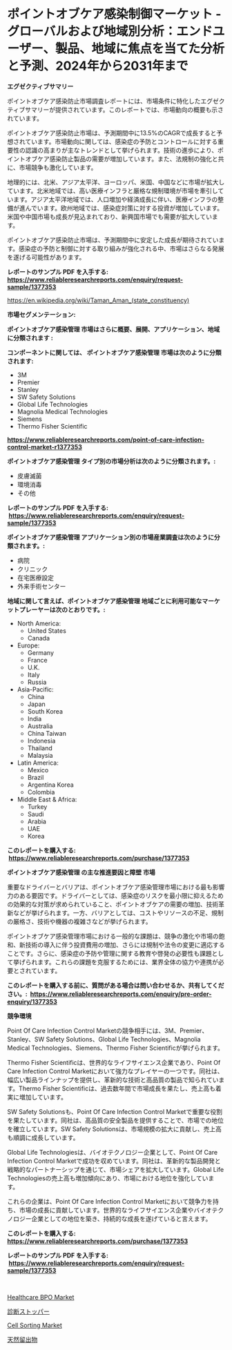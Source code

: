 <p><h1>ポイントオブケア感染制御マーケット - グローバルおよび地域別分析：エンドユーザー、製品、地域に焦点を当てた分析と予測、2024年から2031年まで</h1></p><p><strong>エグゼクティブサマリー</strong></p>
<p><p>ポイントオブケア感染防止市場調査レポートには、市場条件に特化したエグゼクティブサマリーが提供されています。このレポートでは、市場動向の概要も示されています。 </p><p>ポイントオブケア感染防止市場は、予測期間中に13.5%のCAGRで成長すると予想されています。市場動向に関しては、感染症の予防とコントロールに対する重要性の認識の高まりが主なトレンドとして挙げられます。技術の進歩により、ポイントオブケア感染防止製品の需要が増加しています。また、法規制の強化と共に、市場競争も激化しています。</p><p>地理的には、北米、アジア太平洋、ヨーロッパ、米国、中国などに市場が拡大しています。北米地域では、高い医療インフラと厳格な規制環境が市場を牽引しています。アジア太平洋地域では、人口増加や経済成長に伴い、医療インフラの整備が進んでいます。欧州地域では、感染症対策に対する投資が増加しています。米国や中国市場も成長が見込まれており、新興国市場でも需要が拡大しています。</p><p>ポイントオブケア感染防止市場は、予測期間中に安定した成長が期待されています。感染症の予防と制御に対する取り組みが強化される中、市場はさらなる発展を遂げる可能性があります。</p></p>
<p><strong>レポートのサンプル PDF を入手する: <a href="https://www.reliableresearchreports.com/enquiry/request-sample/1377353">https://www.reliableresearchreports.com/enquiry/request-sample/1377353</a></strong></p>
<p><a href="https://en.wikipedia.org/wiki/Taman_Aman_(state_constituency)">https://en.wikipedia.org/wiki/Taman_Aman_(state_constituency)</a></p>
<p><strong>市場セグメンテーション:</strong></p>
<p><strong> ポイントオブケア感染管理 市場はさらに概要、展開、アプリケーション、地域に分類されます :</strong></p>
<p><strong>コンポーネントに関しては、 ポイントオブケア感染管理 市場は次のように分類されます: &nbsp;</strong></p>
<p><ul><li>3M</li><li>Premier</li><li>Stanley</li><li>SW Safety Solutions</li><li>Global Life Technologies</li><li>Magnolia Medical Technologies</li><li>Siemens</li><li>Thermo Fisher Scientific</li></ul></p>
<p><strong><a href="https://www.reliableresearchreports.com/point-of-care-infection-control-market-r1377353">https://www.reliableresearchreports.com/point-of-care-infection-control-market-r1377353</a></strong></p>
<p><strong> ポイントオブケア感染管理 タイプ別の市場分析は次のように分類されます。:</strong></p>
<p><ul><li>皮膚滅菌</li><li>環境消毒</li><li>その他</li></ul></p>
<p><strong>レポートのサンプル PDF を入手する: &nbsp;<a href="https://www.reliableresearchreports.com/enquiry/request-sample/1377353">https://www.reliableresearchreports.com/enquiry/request-sample/1377353</a></strong></p>
<p><strong> ポイントオブケア感染管理 アプリケーション別の市場産業調査は次のように分類されます。:</strong></p>
<p><ul><li>病院</li><li>クリニック</li><li>在宅医療設定</li><li>外来手術センター</li></ul></p>
<p><strong>地域に関して言えば、ポイントオブケア感染管理 地域ごとに利用可能なマーケットプレーヤーは次のとおりです。:</strong></p>
<p><ul>
    <li>
        North America:
        <ul>
            <li>United States</li>
            <li>Canada</li>
        </ul>
    </li>
    <li>
        Europe:
        <ul>
            <li>Germany</li>
            <li>France</li>
            <li>U.K.</li>
            <li>Italy</li>
            <li>Russia</li>
        </ul>
    </li>
    <li>
        Asia-Pacific:
        <ul>
            <li>China</li>
            <li>Japan</li>
            <li>South Korea</li>
            <li>India</li>
            <li>Australia</li>
            <li>China Taiwan</li>
            <li>Indonesia</li>
            <li>Thailand</li>
            <li>Malaysia</li>
        </ul>
    </li>
    <li>
        Latin America:
        <ul>
            <li>Mexico</li>
            <li>Brazil</li>
            <li>Argentina Korea</li>
            <li>Colombia</li>
        </ul>
    </li>
    <li>
        Middle East & Africa:
        <ul>
            <li>Turkey</li>
            <li>Saudi</li>
            <li>Arabia</li>
            <li>UAE</li>
            <li>Korea</li>
        </ul>
    </li>
    </ul></p>
<p><strong>このレポートを購入する: &nbsp;<a href="https://www.reliableresearchreports.com/purchase/1377353">https://www.reliableresearchreports.com/purchase/1377353</a></strong></p>
<p><strong>ポイントオブケア感染管理 の主な推進要因と障壁 市場</strong></p>
<p><p>重要なドライバーとバリアは、ポイントオブケア感染管理市場における最も影響力のある要因です。ドライバーとしては、感染症のリスクを最小限に抑えるための効果的な対策が求められていること、ポイントオブケアの需要の増加、技術革新などが挙げられます。一方、バリアとしては、コストやリソースの不足、規制の厳格さ、技術や機器の複雑さなどが挙げられます。</p><p>ポイントオブケア感染管理市場における一般的な課題は、競争の激化や市場の飽和、新技術の導入に伴う投資費用の増加、さらには規制や法令の変更に適応することです。さらに、感染症の予防や管理に関する教育や啓発の必要性も課題として挙げられます。これらの課題を克服するためには、業界全体の協力や連携が必要とされています。</p></p>
<p><strong>このレポートを購入する前に、質問がある場合は問い合わせるか、共有してください。:&nbsp; <a href="https://www.reliableresearchreports.com/enquiry/pre-order-enquiry/1377353">https://www.reliableresearchreports.com/enquiry/pre-order-enquiry/1377353</a></strong></p>
<p><strong>競争環境</strong></p>
<p><p>Point Of Care Infection Control Marketの競争相手には、3M、Premier、Stanley、SW Safety Solutions、Global Life Technologies、Magnolia Medical Technologies、Siemens、Thermo Fisher Scientificが挙げられます。</p><p>Thermo Fisher Scientificは、世界的なライフサイエンス企業であり、Point Of Care Infection Control Marketにおいて強力なプレイヤーの一つです。同社は、幅広い製品ラインナップを提供し、革新的な技術と高品質の製品で知られています。Thermo Fisher Scientificは、過去数年間で市場成長を果たし、売上高も着実に増加しています。</p><p>SW Safety Solutionsも、Point Of Care Infection Control Marketで重要な役割を果たしています。同社は、高品質の安全製品を提供することで、市場での地位を確立しています。SW Safety Solutionsは、市場規模の拡大に貢献し、売上高も順調に成長しています。</p><p>Global Life Technologiesは、バイオテクノロジー企業として、Point Of Care Infection Control Marketで成功を収めています。同社は、革新的な製品開発と戦略的なパートナーシップを通じて、市場シェアを拡大しています。Global Life Technologiesの売上高も増加傾向にあり、市場における地位を強化しています。</p><p>これらの企業は、Point Of Care Infection Control Marketにおいて競争力を持ち、市場の成長に貢献しています。世界的なライフサイエンス企業やバイオテクノロジー企業としての地位を築き、持続的な成長を遂げていると言えます。</p></p>
<p><strong>このレポートを購入する: &nbsp; <a href="https://www.reliableresearchreports.com/purchase/1377353">https://www.reliableresearchreports.com/purchase/1377353</a></strong></p>
<p><strong>レポートのサンプル PDF を入手する: &nbsp;<a href="https://www.reliableresearchreports.com/enquiry/request-sample/1377353">https://www.reliableresearchreports.com/enquiry/request-sample/1377353</a></strong><strong></strong></p>
<p>&nbsp;</p>
<p><p><a href="https://github.com/fkhcgcyl33/Market-Research-Report-List-1/blob/main/healthcare-bpo-market.md">Healthcare BPO Market</a></p><p><a href="https://github.com/zjkmgcs938405/Market-Research-Report-List-3/blob/main/3766835171697.md">診断ストッパー</a></p><p><a href="https://github.com/ctanaka235/Market-Research-Report-List-1/blob/main/cell-sorting-market.md">Cell Sorting Market</a></p><p><a href="https://github.com/roulaayoub-saad/Market-Research-Report-List-2/blob/main/6961632171698.md">天然留出物</a></p></p>